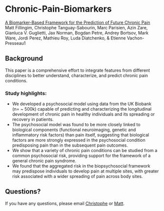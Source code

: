 # Chronic-Pain-Biomarkers

[A Biomarker-Based Framework for the Prediction of Future Chronic Pain](https://www.medrxiv.org/content/10.1101/2024.04.19.24306101v1)
Matt Fillingim, Christophe Tanguay-Sabourin, Marc Parisien, Azin Zare, Gianluca V. Guglietti, Jax Norman, Bogdan Petre, Andrey Bortsov, Mark Ware, Jordi Perez, Mathieu Roy, Luda Diatchenko, & Etienne Vachon-Presseau1

## Background

This paper is a comprehensive effort to integrate features from different disciplines to better understand, characterize, and predict chronic pain conditions.

### Study highlights:

- We developed a psychosocial model using data from the UK Biobank (n= ~ 500k) capable of predicting and characterizing the longitudinal development of chronic pain in healthy individuals and its spreading or recovery in patients.
- The psychosocial model was found to be more closely linked to biological components (functional neuroimaging, genetic and inflammatory risk factors) than pain itself, suggesting that biological factors are more strongly expressed in the psychosocial condition predisposing pain than in the subsequent pain outcomes.
- We show that a variety of chronic pain conditions can be studied from a common psychosocial risk, providing support for the framework of a general chronic pain syndrome.
- We found that the aggregated risk in the biopsychosocial framework may predispose individuals to develop pain at multiple sites, with greater risk associated with a wider spreading of pain across body sites.

## Questions?

If you have any questions, please email [Christophe](mailto:christophe@example.com) or [Matt](mailto:matt@example.com).
